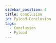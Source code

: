 ```yaml
---
sidebar_position: 4
title: Conclusion
id: Pyload-Conclusion
tags:
  - Conclusion
  - Pyload
---
```


